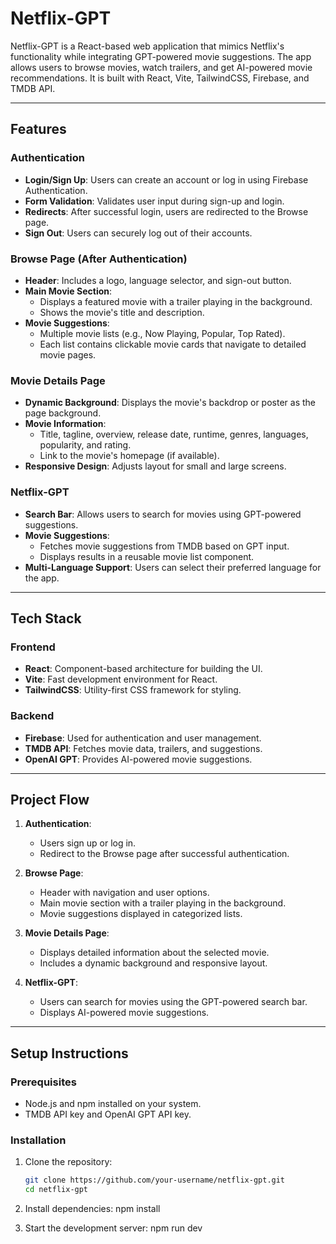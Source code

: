 # Netflix-GPT

Netflix-GPT is a React-based web application that mimics Netflix's functionality while integrating GPT-powered movie suggestions. The app allows users to browse movies, watch trailers, and get AI-powered movie recommendations. It is built with React, Vite, TailwindCSS, Firebase, and TMDB API.

---

## Features

### Authentication
- **Login/Sign Up**: Users can create an account or log in using Firebase Authentication.
- **Form Validation**: Validates user input during sign-up and login.
- **Redirects**: After successful login, users are redirected to the Browse page.
- **Sign Out**: Users can securely log out of their accounts.

### Browse Page (After Authentication)
- **Header**: Includes a logo, language selector, and sign-out button.
- **Main Movie Section**:
  - Displays a featured movie with a trailer playing in the background.
  - Shows the movie's title and description.
- **Movie Suggestions**:
  - Multiple movie lists (e.g., Now Playing, Popular, Top Rated).
  - Each list contains clickable movie cards that navigate to detailed movie pages.

### Movie Details Page
- **Dynamic Background**: Displays the movie's backdrop or poster as the page background.
- **Movie Information**:
  - Title, tagline, overview, release date, runtime, genres, languages, popularity, and rating.
  - Link to the movie's homepage (if available).
- **Responsive Design**: Adjusts layout for small and large screens.

### Netflix-GPT
- **Search Bar**: Allows users to search for movies using GPT-powered suggestions.
- **Movie Suggestions**:
  - Fetches movie suggestions from TMDB based on GPT input.
  - Displays results in a reusable movie list component.
- **Multi-Language Support**: Users can select their preferred language for the app.

---

## Tech Stack

### Frontend
- **React**: Component-based architecture for building the UI.
- **Vite**: Fast development environment for React.
- **TailwindCSS**: Utility-first CSS framework for styling.

### Backend
- **Firebase**: Used for authentication and user management.
- **TMDB API**: Fetches movie data, trailers, and suggestions.
- **OpenAI GPT**: Provides AI-powered movie suggestions.

---

## Project Flow

1. **Authentication**:
   - Users sign up or log in.
   - Redirect to the Browse page after successful authentication.

2. **Browse Page**:
   - Header with navigation and user options.
   - Main movie section with a trailer playing in the background.
   - Movie suggestions displayed in categorized lists.

3. **Movie Details Page**:
   - Displays detailed information about the selected movie.
   - Includes a dynamic background and responsive layout.

4. **Netflix-GPT**:
   - Users can search for movies using the GPT-powered search bar.
   - Displays AI-powered movie suggestions.

---

## Setup Instructions

### Prerequisites
- Node.js and npm installed on your system.
- TMDB API key and OpenAI GPT API key.

### Installation
1. Clone the repository:
   ```bash
   git clone https://github.com/your-username/netflix-gpt.git
   cd netflix-gpt

2. Install dependencies:
   npm install

3. Start the development server:
   npm run dev
